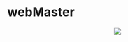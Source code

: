 # webMaster

<div align="center">
  <img src="https://github.com/wlii/three.js-ply-point-cloud/blob/main/src/assets/wechart.png">
</div>

